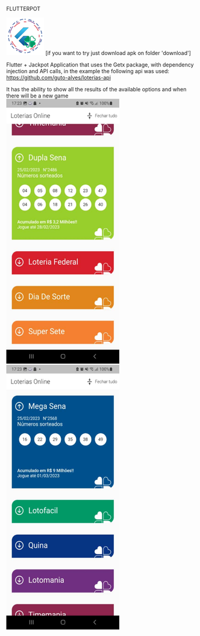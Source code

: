 FLUTTERPOT

<img src="https://github.com/tekboxs/flutterpot/blob/master/assets/icons/flutterport-icon.png" alt="" width="100" height="100" style="max-width: 100%;">
[if you want to try just download apk on folder 'download']

Flutter + Jackpot
Application that uses the Getx package, with dependency injection and API calls, in the example the following api was used:
https://github.com/guto-alves/loterias-api

It has the ability to show all the results of the available options and when there will be a new game                                             
<img src="https://github.com/tekboxs/flutterpot/blob/master/assets/preview1.jpg" width="300" height="700" alt="" style="max-width: 100%;">
<img src="https://github.com/tekboxs/flutterpot/blob/master/assets/preview2.jpg" width="300" height="700" alt="" style="max-width: 100%;">

